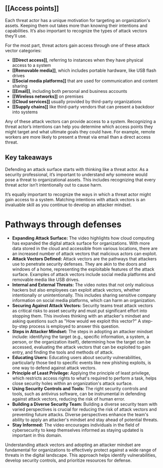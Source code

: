 ## [[Access points]]

Each threat actor has a unique motivation for targeting an organization's assets. Keeping them out takes more than knowing their intentions and capabilities. It’s also important to recognize the types of attack vectors they’ll use.

For the most part, threat actors gain access through one of these attack vector categories:

- **[[Direct access]]**, referring to instances when they have physical access to a system
- **[[Removable media]]**, which includes portable hardware, like USB flash drives
- **[[Social media platforms]]** that are used for communication and content sharing
- **[[Email]]**, including both personal and business accounts
- **[[Wireless networks]]** on premises
- **[[Cloud services]]** usually provided by third-party organizations
- **[[Supply chains]]** like third-party vendors that can present a backdoor into systems

Any of these attack vectors can provide access to a system. Recognizing a threat actor’s intentions can help you determine which access points they might target and what ultimate goals they could have. For example, remote workers are more likely to present a threat via email than a direct access threat.

## Key takeaways

Defending an attack surface starts with thinking like a threat actor. As a security professional, it’s important to understand _why_ someone would pose a threat to organizational assets. This includes recognizing that every threat actor isn’t intentionally out to cause harm.

It’s equally important to recognize the ways in which a threat actor might gain access to a system. Matching intentions with attack vectors is an invaluable skill as you continue to develop an attacker mindset.

# Pathways through defenses

- **Expanding Attack Surface:** The video highlights how cloud computing has expanded the digital attack surface for organizations. With more data stored in the cloud and accessible from various locations, there are an increased number of attack vectors that malicious actors can exploit.
- **Attack Vectors Defined:** Attack vectors are the pathways that attackers use to penetrate security defenses. They are akin to the doors and windows of a home, representing the exploitable features of the attack surface. Examples of attack vectors include social media platforms and removable media like USB drives.
- **Internal and External Threats:** The video notes that not only malicious hackers but also employees can exploit attack vectors, whether intentionally or unintentionally. This includes sharing sensitive company information on social media platforms, which can harm an organization.
- **Securing Against Attack Vectors:** Security teams treat attack vectors as critical risks to asset security and must put significant effort into stopping them. This involves thinking with an attacker's mindset and asking questions such as "How would we exploit this vector?" A step-by-step process is employed to answer this question.
- **Steps in Attacker Mindset:** The steps in adopting an attacker mindset include: identifying the target (e.g., specific information, a system, a person, or the organization itself), determining how the target can be accessed, evaluating the attack vectors that can be exploited to gain entry, and finding the tools and methods of attack.
- **Educating Users:** Educating users about security vulnerabilities, particularly those tied to specific events like new phishing exploits, is one way to defend against attack vectors.
- **Principle of Least Privilege:** Applying the principle of least privilege, which restricts access rights to what's required to perform a task, helps close security holes within an organization's attack surface.
- **Using Security Controls and Tools:** The right security controls and tools, such as antivirus software, can be instrumental in defending against attack vectors, reducing the risk of human error.
- **Building a Diverse Security Team:** Building a diverse security team with varied perspectives is crucial for reducing the risk of attack vectors and preventing future attacks. Diverse perspectives enhance the team's ability to apply an attacker's mindset and stay ahead of potential threats.
- **Stay Informed:** The video encourages individuals in the field of cybersecurity to keep themselves informed as staying updated is important in this domain.

Understanding attack vectors and adopting an attacker mindset are fundamental for organizations to effectively protect against a wide range of threats in the digital landscape. This approach helps identify vulnerabilities, develop security controls, and prioritize resources for defense.